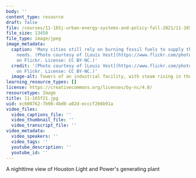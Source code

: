 ```yaml
---
body: ''
content_type: resource
draft: false
file: /courses/11-165j-urban-energy-systems-and-policy-fall-2021/11-165f21.jpg
file_size: 13450
file_type: image/jpeg
image_metadata:
  caption: 'Many cities still rely on burning fossil fuels to supply their energy
    needs. (Photo courtesy of [Louis Vest](https://www.flickr.com/photos/oneeighteen/2283623421)
    on Flickr. License: CC BY-NC.)'
  credit: '(Photo courtesy of [Louis Vest](https://www.flickr.com/photos/oneeighteen/2283623421)
    on Flickr. License: CC BY-NC.)'
  image-alt: Towers of an industrial facility, with steam rising in the background.
learning_resource_types: []
license: https://creativecommons.org/licenses/by-nc/4.0/
resourcetype: Image
title: 11-165f21.jpg
uid: ec600762-7b98-4bd0-a02d-ecccf266b91a
video_files:
  video_captions_file: ''
  video_thumbnail_file: ''
  video_transcript_file: ''
video_metadata:
  video_speakers: ''
  video_tags: ''
  youtube_description: ''
  youtube_id: ''
---
```

A nighttime view of Houston Light and Power's generating plant